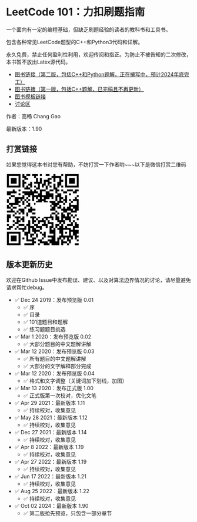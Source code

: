 # LeetCode 101：力扣刷题指南

一个面向有一定的编程基础，但缺乏刷题经验的读者的教科书和工具书。

包含各种常见LeetCode题型的C++和Python3代码和详解。

永久免费，禁止任何盈利性利用，欢迎传阅和指正。为防止不被告知的二次修改，本书暂不放出Latex源代码。

* [图书链接（第二版，包括C++和Python题解，正在撰写中，预计2024年底完工）](https://github.com/changgyhub/leetcode_101/blob/master/LeetCode%20101%20-%20A%20Grinding%20Guide%20(Second%20Edition).pdf)
* [图书链接（第一版，包括C++题解，已完稿且不再更新）](https://github.com/changgyhub/leetcode_101/blob/master/misc/%5BDeprecated%5D%20LeetCode%20101%20-%20A%20Grinding%20Guide%20(First%20Edition).pdf)
* [图书模板链接](https://www.overleaf.com/latex/templates/elegantbook-template/zpsrbmdsxrgy)
* [讨论区](https://github.com/changgyhub/leetcode_101/issues/49)

作者：高畅 Chang Gao

最新版本：1.90

## 打赏链接

如果您觉得这本书对您有帮助，不妨打赏一下作者哟\~\~\~以下是微信打赏二维码

<img src="./misc/wechatpay.jpg" width="200" height="200">

## 版本更新历史

欢迎在Github Issue中发布勘误、建议、以及对算法边界情况的讨论，请尽量避免请求帮忙debug。

* :white_check_mark: Dec 24 2019：发布预览版 0.01
  * :white_check_mark: 序
  * :white_check_mark: 目录
  * :white_check_mark: 101道题目和题解
  * :white_check_mark: 练习题题目挑选
* :white_check_mark: Mar 1 2020：发布预览版 0.02
  * :white_check_mark: 大部分题目的中文题解讲解
* :white_check_mark: Mar 12 2020：发布预览版 0.03
  * :white_check_mark: 所有题目的中文题解讲解
  * :white_check_mark: 大部分的文字解释部分完成
* :white_check_mark: Mar 12 2020：发布预览版 0.04
  * :white_check_mark: 格式和文字调整（关键词加下划线，加图）
* :white_check_mark: Mar 13 2020：发布正式版 1.00
  * :white_check_mark: 正式版第一次校对，优化文笔
* :white_check_mark: Apr 29 2021：最新版本 1.11
  * :white_check_mark: 持续校对，收集意见
* :white_check_mark: May 28 2021：最新版本 1.12
  * :white_check_mark: 持续校对，收集意见
* :white_check_mark: Dec 27 2021：最新版本 1.14
  * :white_check_mark: 持续校对，收集意见
* :white_check_mark: Apr 8 2022：最新版本 1.19
  * :white_check_mark: 持续校对，收集意见
* :white_check_mark: Apr 27 2022：最新版本 1.19
  * :white_check_mark: 持续校对，收集意见
* :white_check_mark: Jun 17 2022：最新版本 1.21
  * :white_check_mark: 持续校对，收集意见
* :white_check_mark: Aug 25 2022：最新版本 1.22
  * :white_check_mark: 持续校对，收集意见
* :white_check_mark: Oct 02 2024：最新版本 1.90
  * :white_check_mark: 第二版抢先预览，只包含一部分章节
